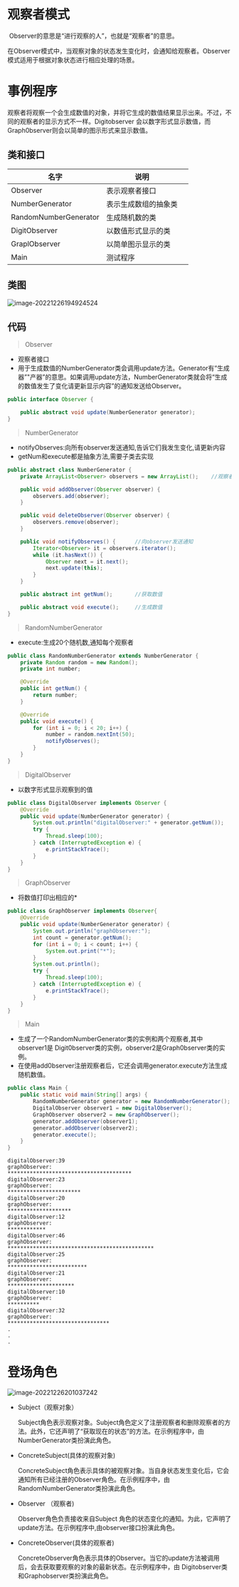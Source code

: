 # 观察者模式

​		Observer的意思是“进行观察的人”，也就是“观察者”的意思。

​		在Observer模式中，当观察对象的状态发生变化时，会通知给观察者。Observer模式适用于根据对象状态进行相应处理的场景。

# 事例程序

​		观察者将观察一个会生成数值的对象，并将它生成的数值结果显示出来。不过，不同的观察者的显示方式不一样。Digitobserver 会以数字形式显示数值，而Graph0bserver则会以简单的图示形式来显示数值。

## 类和接口

| 名字                  | 说明                 |      |
| --------------------- | -------------------- | ---- |
| Observer              | 表示观察者接口       |      |
| NumberGenerator       | 表示生成数组的抽象类 |      |
| RandomNumberGenerator | 生成随机数的类       |      |
| DigitObserver         | 以数值形式显示的类   |      |
| GraplObserver         | 以简单图示显示的类   |      |
| Main                  | 测试程序             |      |

## 类图

![image-20221226194924524](D:/notes/3150/image-20221226194924524.png)

## 代码

> Observer

- 观察者接口
- 用于生成数值的NumberGenerator类会调用update方法。Generator有“生成器”"产器”的意思。如果调用update方法，NumberGenerator类就会将“生成的数值发生了变化请更新显示内容”的通知发送给Observer。

```java
public interface Observer {

    public abstract void update(NumberGenerator generator);
}
```

> NumberGenerator

- notifyObserves:向所有observer发送通知,告诉它们我发生变化,请更新内容
- getNum和execute都是抽象方法,需要子类去实现

```java
public abstract class NumberGenerator {
    private ArrayList<Observer> observers = new ArrayList();	//观察者集合

    public void addObserver(Observer observer) {
        observers.add(observer);
    }

    public void deleteObserver(Observer observer) {
        observers.remove(observer);
    }

    public void notifyObserves() {  	//向observer发送通知
        Iterator<Observer> it = observers.iterator();
        while (it.hasNext()) {
            Observer next = it.next();
            next.update(this);
        }
    }

    public abstract int getNum();		//获取数值

    public abstract void execute();		//生成数值
}
```

> RandomNumberGenerator

- execute:生成20个随机数,通知每个观察者

```java
public class RandomNumberGenerator extends NumberGenerator {
    private Random random = new Random();
    private int number;

    @Override
    public int getNum() {
        return number;
    }

    @Override
    public void execute() {
        for (int i = 0; i < 20; i++) {
            number = random.nextInt(50);
            notifyObserves();
        }
    }
}
```

> DigitalObserver

- 以数字形式显示观察到的值

```java
public class DigitalObserver implements Observer {
    @Override
    public void update(NumberGenerator generator) {
        System.out.println("digitalObserver:" + generator.getNum());
        try {
            Thread.sleep(100);
        } catch (InterruptedException e) {
            e.printStackTrace();
        }
    }
}
```

> GraphObserver

- 将数值打印出相应的*

```java
public class GraphObserver implements Observer{
    @Override
    public void update(NumberGenerator generator) {
        System.out.println("graphObserver:");
        int count = generator.getNum();
        for (int i = 0; i < count; i++) {
            System.out.print("*");
        }
        System.out.println();
        try {
            Thread.sleep(100);
        } catch (InterruptedException e) {
            e.printStackTrace();
        }
    }
}
```

> Main

- 生成了一个RandomNumberGenerator类的实例和两个观察者,其中 observer1是 Digit0bserver类的实例，observer2是Graph0bserver类的实例。
- 在使用add0bserver注册观察者后，它还会调用generator.execute方法生成随机数值。

```java
public class Main {
    public static void main(String[] args) {
        RandomNumberGenerator generator = new RandomNumberGenerator();
        DigitalObserver observer1 = new DigitalObserver();
        GraphObserver observer2 = new GraphObserver();
        generator.addObserver(observer1);
        generator.addObserver(observer2);
        generator.execute();
    }
}
```

```
digitalObserver:39
graphObserver:
***************************************
digitalObserver:23
graphObserver:
***********************
digitalObserver:20
graphObserver:
********************
digitalObserver:12
graphObserver:
************
digitalObserver:46
graphObserver:
**********************************************
digitalObserver:25
graphObserver:
*************************
digitalObserver:21
graphObserver:
*********************
digitalObserver:10
graphObserver:
**********
digitalObserver:32
graphObserver:
********************************
.
.
.
```

# 登场角色

![image-20221226201037242](D:/notes/3150/image-20221226201037242.png)

- Subject（观察对象）

  Subject角色表示观察对象。Subject角色定义了注册观察者和删除观察者的方法。此外，它还声明了“获取现在的状态”的方法。在示例程序中，由NumberGenerator类扮演此角色。

- ConcreteSubject(具体的观察对象)

  ConcreteSubject角色表示具体的被观察对象。当自身状态发生变化后，它会通知所有已经注册的Observer角色。在示例程序中，由RandomNumberGenerator类扮演此角色。

- Observer （观察者)

  Observer角色负责接收来自Subject 角色的状态变化的通知。为此，它声明了update方法。在示例程序中,由observer接口扮演此角色。

- ConcreteObserver(具体的观察者)

  ConcreteObserver角色表示具体的Observer。当它的update方法被调用后，会去获取要观察的对象的最新状态。在示例程序中，由 Digitobserver类和Graphobserver类扮演此角色。